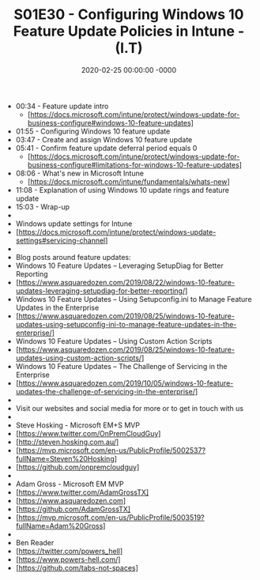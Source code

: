 ﻿---
layout: post
title: "S01E30 - Configuring Windows 10 Feature Update Policies in Intune - (I.T)"
date: 2020-02-25 00:00:00 -0000
categories:
---

 * 00:34 - Feature update intro
   - [https://docs.microsoft.com/intune/protect/windows-update-for-business-configure#windows-10-feature-updates]
 * 01:55 - Configuring Windows 10 feature update
 * 03:47 - Create and assign Windows 10 feature update
 * 05:41 - Confirm feature update deferral period equals 0
   -  [https://docs.microsoft.com/intune/protect/windows-update-for-business-configure#limitations-for-windows-10-feature-updates]
 * 08:06 - What's new in Microsoft Intune
   - [https://docs.microsoft.com/intune/fundamentals/whats-new]
 * 11:08 - Explanation of using Windows 10 update rings and feature update
 * 15:03 - Wrap-up
 * 
 * Windows update settings for Intune
 * [https://docs.microsoft.com/intune/protect/windows-update-settings#servicing-channel]
 * 
 * Blog posts around feature updates:
 * Windows 10 Feature Updates – Leveraging SetupDiag for Better Reporting
 * [https://www.asquaredozen.com/2019/08/22/windows-10-feature-updates-leveraging-setupdiag-for-better-reporting/]
 * Windows 10 Feature Updates – Using Setupconfig.ini to Manage Feature Updates in the Enterprise
 * [https://www.asquaredozen.com/2019/08/25/windows-10-feature-updates-using-setupconfig-ini-to-manage-feature-updates-in-the-enterprise/]
 * Windows 10 Feature Updates – Using Custom Action Scripts
 * [https://www.asquaredozen.com/2019/08/25/windows-10-feature-updates-using-custom-action-scripts/]
 * Windows 10 Feature Updates – The Challenge of Servicing in the Enterprise
 * [https://www.asquaredozen.com/2019/10/05/windows-10-feature-updates-the-challenge-of-servicing-in-the-enterprise/]
 * 
 * Visit our websites and social media for more or to get in touch with us
 * 
 * Steve Hosking - Microsoft EM+S MVP
 * [https://www.twitter.com/OnPremCloudGuy]
 * [http://steven.hosking.com.au/]
 * [https://mvp.microsoft.com/en-us/PublicProfile/5002537?fullName=Steven%20Hosking]
 * [https://github.com/onpremcloudguy]
 * 
 * Adam Gross - Microsoft EM MVP
 * [https://www.twitter.com/AdamGrossTX]
 * [https://www.asquaredozen.com]
 * [https://github.com/AdamGrossTX]
 * [https://mvp.microsoft.com/en-us/PublicProfile/5003519?fullName=Adam%20Gross]
 * 
 * Ben Reader
 * [https://twitter.com/powers_hell]
 * [https://www.powers-hell.com/]
 * [https://github.com/tabs-not-spaces]
